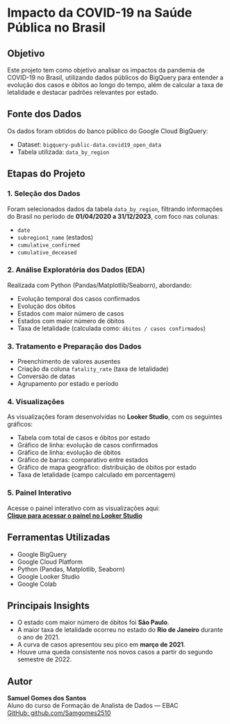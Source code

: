 # Impacto da COVID-19 na Saúde Pública no Brasil

## Objetivo

Este projeto tem como objetivo analisar os impactos da pandemia de COVID-19 no Brasil, utilizando dados públicos do BigQuery para entender a evolução dos casos e óbitos ao longo do tempo, além de calcular a taxa de letalidade e destacar padrões relevantes por estado.

## Fonte dos Dados

Os dados foram obtidos do banco público do Google Cloud BigQuery:

- Dataset: `bigquery-public-data.covid19_open_data`
- Tabela utilizada: `data_by_region`

## Etapas do Projeto

### 1. Seleção dos Dados
Foram selecionados dados da tabela `data_by_region`, filtrando informações do Brasil no período de **01/04/2020 a 31/12/2023**, com foco nas colunas:
- `date`
- `subregion1_name` (estados)
- `cumulative_confirmed`
- `cumulative_deceased`

### 2. Análise Exploratória dos Dados (EDA)
Realizada com Python (Pandas/Matplotlib/Seaborn), abordando:
- Evolução temporal dos casos confirmados
- Evolução dos óbitos
- Estados com maior número de casos
- Estados com maior número de óbitos
- Taxa de letalidade (calculada como: `óbitos / casos confirmados`)

### 3. Tratamento e Preparação dos Dados
- Preenchimento de valores ausentes
- Criação da coluna `fatality_rate` (taxa de letalidade)
- Conversão de datas
- Agrupamento por estado e período

### 4. Visualizações
As visualizações foram desenvolvidas no **Looker Studio**, com os seguintes gráficos:

- Tabela com total de casos e óbitos por estado
- Gráfico de linha: evolução de casos confirmados
- Gráfico de linha: evolução de óbitos
- Gráfico de barras: comparativo entre estados
- Gráfico de mapa geográfico: distribuição de óbitos por estado
- Taxa de letalidade (campo calculado em porcentagem)

### 5. Painel Interativo
Acesse o painel interativo com as visualizações aqui:  
**[Clique para acessar o painel no Looker Studio](https://lookerstudio.google.com/reporting/34a362b3-967e-4b24-b2ca-037005e1518c)**

## Ferramentas Utilizadas

- Google BigQuery
- Google Cloud Platform
- Python (Pandas, Matplotlib, Seaborn)
- Google Looker Studio
- Google Colab

## Principais Insights

- O estado com maior número de óbitos foi **São Paulo**.
- A maior taxa de letalidade ocorreu no estado do **Rio de Janeiro** durante o ano de 2021.
- A curva de casos apresentou seu pico em **março de 2021**.
- Houve uma queda consistente nos novos casos a partir do segundo semestre de 2022.

## Autor

**Samuel Gomes dos Santos**  
Aluno do curso de Formação de Analista de Dados — EBAC  
[GitHub: github.com/Samgomes2510](https://github.com/Samgomes2510)